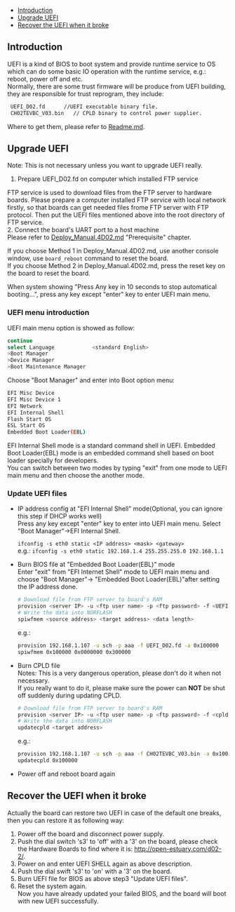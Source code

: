 * [Introduction](#1)
* [Upgrade UEFI](#2)
* [Recover the UEFI when it broke](#3)

<!--more-->

## <a name="1">Introduction</a>

UEFI is a kind of BIOS to boot system and provide runtime service to OS which can do some basic IO operation with the runtime service, e.g.: reboot, power off and etc.  
Normally, there are some trust firmware will be produce from UEFI building, they are responsible for trust reprogram, they include:
```bash
 UEFI_D02.fd      //UEFI executable binary file.
 CH02TEVBC_V03.bin   // CPLD binary to control power supplier.
```
Where to get them, please refer to [Readme.md](https://github.com/open-estuary/estuary/blob/master/doc/Readme.4D02.md).

## <a name="2">Upgrade UEFI</a>

Note: This is not necessary unless you want to upgrade UEFI really.

1. Prepare UEFI_D02.fd on computer which installed FTP service  

  FTP service is used to download files from the FTP server to hardware boards. Please prepare a computer installed FTP service with local network firstly, so that boards can get needed files frome FTP server with FTP protocol. Then put the UEFI files mentioned above into the root directory of FTP service.  
2. Connect the board's UART port to a host machine  
   Please refer to [Deploy_Manual.4D02.md](https://github.com/open-estuary/estuary/blob/master/doc/Deploy_Manual.4D02.md) "Prerequisite" chapter.

   If you choose Method 1 in Deploy_Manual.4D02.md, use another console window, use `board_reboot` command to reset the board.  
   If you choose Method 2 in Deploy_Manual.4D02.md, press the reset key on the board to reset the board.

   When system showing "Press Any key in 10 seconds to stop automatical booting...", press any key except "enter" key to enter UEFI main menu.

### UEFI menu introduction
  UEFI main menu option is showed as follow:  
  ```bash
  continue 
  select Language            <standard English>
  >Boot Manager
  >Device Manager
  >Boot Maintenance Manager
  ```
  Choose "Boot Manager" and enter into Boot option menu:  
  ```bash
  EFI Misc Device 
  EFI Misc Device 1
  EFI Network
  EFI Internal Shell
  Flash Start OS
  ESL Start OS
  Embedded Boot Loader(EBL)
  ```
  EFI Internal Shell mode is a standard command shell in UEFI. Embedded Boot Loader(EBL) mode is an embedded command shell based on boot loader specially for developers.  
  You can switch between two modes by typing "exit" from one mode to UEFI main menu and then choose the another mode.

### Update UEFI files

* IP address config at "EFI Internal Shell" mode(Optional, you can ignore this step if DHCP works well)  
   Press any key except "enter" key to enter into UEFI main menu. Select "Boot Manager"->EFI Internal Shell.

   `ifconfig -s eth0 static <IP address> <mask> <gateway>`  
   e.g.: `ifconfig -s eth0 static 192.168.1.4 255.255.255.0 192.168.1.1`

* Burn BIOS file at "Embedded Boot Loader(EBL)" mode  
  Enter "exit" from "EFI Internet Shell" mode to UEFI main menu and choose "Boot Manager"-> "Embedded Boot Loader(EBL)"after setting the IP address done.  
  ```bash
  # Download file from FTP server to board's RAM
  provision <server IP> -u <ftp user name> -p <ftp password> -f <UEFI binary> -a <download target address>
  # Write the data into NORFLASH
  spiwfmem <source address> <target address> <data length>
  ```
  e.g.:  
  ```bash
  provision 192.168.1.107 -u sch -p aaa -f UEFI_D02.fd -a 0x100000
  spiwfmem 0x100000 0x0000000 0x300000
  ```
* Burn CPLD file  
  Notes: This is a very dangerous operation, please don't do it when not necessary.  
  If you really want to do it, please make sure the power can **NOT** be shut off suddenly during updating CPLD.

  ```bash
  # Download file from FTP server to board's RAM
  provision <server IP> -u <ftp user name> -p <ftp password> -f <cpld bin> -a <target address>
  # Write the data into NORFLASH
  updatecpld <target address>
  ```
  e.g.:  
  ```bash
  provision 192.168.1.107 -u sch -p aaa -f CH02TEVBC_V03.bin -a 0x100000
  updatecpld 0x100000
  ```
*  Power off and reboot board again

## <a name="3">Recover the UEFI when it broke</a>

Actually the board can restore two UEFI in case of the default one breaks, then you can restore it as following way:  
1. Power off the board and disconnect power supply.  
2. Push the dial switch 's3' to 'off' with a '3' on the board, please check the Hardware Boards to find where it is: http://open-estuary.com/d02-2/.  
3. Power on and enter UEFI SHELL again as above description.  
4. Push the dial swift 's3' to 'on' with a '3' on the board.  
5. Burn UEFI file for BIOS as above step3 "Update UEFI files".  
6. Reset the system again.  
Now you have already updated your failed BIOS, and the board will boot with new UEFI successfully.
